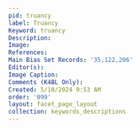 ```yaml
---
pid: truancy
label: Truancy
Keyword: truancy
Description: 
Image: 
References: 
Main Bias Set Records: '35,122,206'
Editor(s): 
Image Caption: 
Comments (K4BL Only): 
Created: 5/10/2024 9:53 AM
order: '099'
layout: facet_page_layout
collection: keywords_descriptions
---
```

